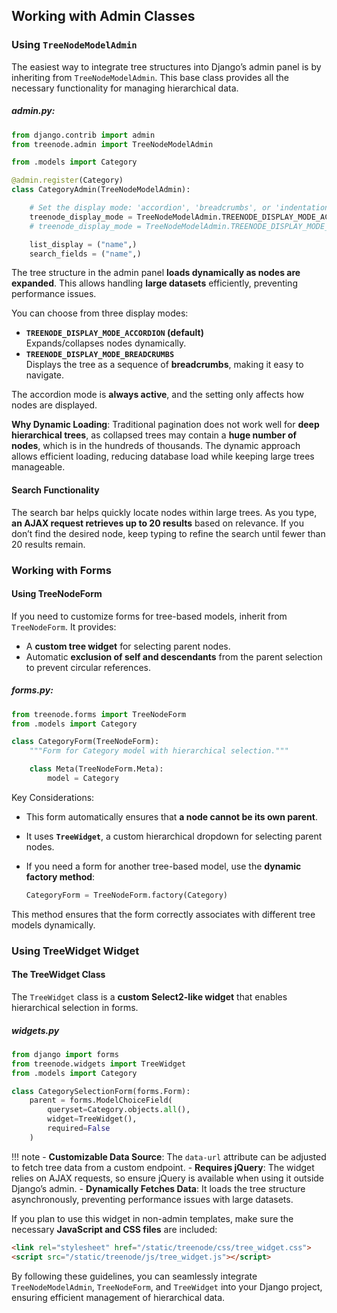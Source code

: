 ## Working with Admin Classes

### Using `TreeNodeModelAdmin`
The easiest way to integrate tree structures into Django’s admin panel is by inheriting from `TreeNodeModelAdmin`. This base class provides all the necessary functionality for managing hierarchical data.

##### admin.py:
```python
from django.contrib import admin
from treenode.admin import TreeNodeModelAdmin

from .models import Category

@admin.register(Category)
class CategoryAdmin(TreeNodeModelAdmin):

    # Set the display mode: 'accordion', 'breadcrumbs', or 'indentation'
    treenode_display_mode = TreeNodeModelAdmin.TREENODE_DISPLAY_MODE_ACCORDION
    # treenode_display_mode = TreeNodeModelAdmin.TREENODE_DISPLAY_MODE_BREADCRUMBS

    list_display = ("name",)
    search_fields = ("name",)
```

The tree structure in the admin panel **loads dynamically as nodes are expanded**. This allows handling **large datasets** efficiently, preventing performance issues.

You can choose from three display modes:

- **`TREENODE_DISPLAY_MODE_ACCORDION` (default)**  
  Expands/collapses nodes dynamically.
- **`TREENODE_DISPLAY_MODE_BREADCRUMBS`**  
  Displays the tree as a sequence of **breadcrumbs**, making it easy to navigate.

The accordion mode is **always active**, and the setting only affects how nodes are displayed.

**Why Dynamic Loading**:  Traditional pagination does not work well for **deep hierarchical trees**, as collapsed trees may contain a **huge number of nodes**, which is in the hundreds of thousands. The dynamic approach allows efficient loading, reducing database load while keeping large trees manageable.

#### Search Functionality
The search bar helps quickly locate nodes within large trees. As you type, **an AJAX request retrieves up to 20 results** based on relevance. If you don’t find the desired node, keep typing to refine the search until fewer than 20 results remain.

### Working with Forms

#### Using TreeNodeForm
If you need to customize forms for tree-based models, inherit from `TreeNodeForm`. It provides:

- A **custom tree widget** for selecting parent nodes.
- Automatic **exclusion of self and descendants** from the parent selection to prevent circular references.

##### forms.py:
```python
from treenode.forms import TreeNodeForm
from .models import Category

class CategoryForm(TreeNodeForm):
    """Form for Category model with hierarchical selection."""

    class Meta(TreeNodeForm.Meta):
        model = Category
```

Key Considerations:

- This form automatically ensures that **a node cannot be its own parent**.
- It uses **`TreeWidget`**, a custom hierarchical dropdown for selecting parent nodes.
- If you need a form for another tree-based model, use the **dynamic factory method**:
  
  ```python
  CategoryForm = TreeNodeForm.factory(Category)
  ```

This method ensures that the form correctly associates with different tree models dynamically.


### Using TreeWidget Widget

#### The TreeWidget Class
The `TreeWidget` class is a **custom Select2-like widget** that enables hierarchical selection in forms. 

##### widgets.py

```python
from django import forms
from treenode.widgets import TreeWidget
from .models import Category

class CategorySelectionForm(forms.Form):
    parent = forms.ModelChoiceField(
        queryset=Category.objects.all(),
        widget=TreeWidget(),
        required=False
    )
```

!!! note
    - **Customizable Data Source**: The `data-url` attribute can be adjusted to fetch tree data from a custom endpoint.
    - **Requires jQuery**: The widget relies on AJAX requests, so ensure jQuery is available when using it outside Django’s admin.
    - **Dynamically Fetches Data**: It loads the tree structure asynchronously, preventing performance issues with large datasets.

If you plan to use this widget in non-admin templates, make sure the necessary **JavaScript and CSS files** are included:
```html
<link rel="stylesheet" href="/static/treenode/css/tree_widget.css">
<script src="/static/treenode/js/tree_widget.js"></script>
```

By following these guidelines, you can seamlessly integrate `TreeNodeModelAdmin`, `TreeNodeForm`, and `TreeWidget` into your Django project, ensuring efficient management of hierarchical data.
